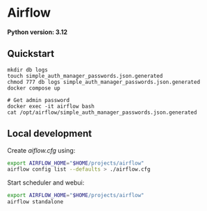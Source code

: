 # Airflow

**Python version: 3.12**

## Quickstart

```
mkdir db logs
touch simple_auth_manager_passwords.json.generated
chmod 777 db logs simple_auth_manager_passwords.json.generated
docker compose up

# Get admin password
docker exec -it airflow bash
cat /opt/airflow/simple_auth_manager_passwords.json.generated
```

## Local development

Create *aiflow.cfg* using:

```bash
export AIRFLOW_HOME="$HOME/projects/airflow"
airflow config list --defaults > ./airflow.cfg
```

Start scheduler and webui:

```bash
export AIRFLOW_HOME="$HOME/projects/airflow"
airflow standalone
```

